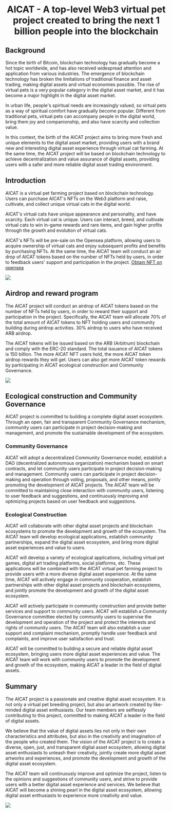 # <center>AICAT - A top-level Web3 virtual pet project created to bring the next 1 billion people into the blockchain</center>

## Background

Since the birth of Bitcoin, blockchain technology has gradually become a hot topic worldwide, and has also received widespread attention and application from various industries. The emergence of blockchain technology has broken the limitations of traditional finance and asset trading, making digital assets and virtual economies possible. The rise of virtual pets is a very popular category in the digital asset market, and it has become a major highlight in the digital asset market.

In urban life, people's spiritual needs are increasingly valued, so virtual pets as a way of spiritual comfort have gradually become popular. Different from traditional pets, virtual pets can accompany people in the digital world, bring them joy and companionship, and also have scarcity and collection value.

In this context, the birth of the AICAT project aims to bring more fresh and unique elements to the digital asset market, providing users with a brand new and interesting digital asset experience through virtual cat farming. At the same time, the AICAT project will be based on blockchain technology to achieve decentralization and value assurance of digital assets, providing users with a safer and more reliable digital asset trading environment.

## Introduction

AICAT is a virtual pet farming project based on blockchain technology. Users can purchase AICAT's NFTs on the Web3 platform and raise, cultivate, and collect unique virtual cats in the digital world.

AICAT's virtual cats have unique appearance and personality, and have scarcity. Each virtual cat is unique. Users can interact, breed, and cultivate virtual cats to win in-game rewards and rare items, and gain higher profits through the growth and evolution of virtual cats.

AICAT's NFTs will be pre-sale on the Opensea platform, allowing users to acquire ownership of virtual cats and enjoy subsequent profits and benefits by purchasing NFTs. At the same time, the AICAT team will conduct an air drop of AICAT tokens based on the number of NFTs held by users, in order to feedback users' support and participation in the project. [Obtain NFT on opensea](https://opensea.io/collection/arbaicat/drop)

![](1.png)

## Airdrop and reward program

The AICAT project will conduct an airdrop of AICAT tokens based on the number of NFTs held by users, in order to reward their support and participation in the project. Specifically, the AICAT team will allocate 70% of the total amount of AICAT tokens to NFT holding users and community building during airdrop activities. 30% airdrop to users who have received ARB airdrop.

The AICAT tokens will be issued based on the ARB (Arbitrum) blockchain and comply with the ERC-20 standard. The total issuance of AICAT tokens is 150 billion. The more AICAT NFT users hold, the more AICAT token airdrop rewards they will get. Users can also get more AICAT token rewards by participating in AICAT ecological construction and Community Governance.

![](7.png)

## Ecological construction and Community Governance

AICAT project is committed to building a complete digital asset ecosystem. Through an open, fair and transparent Community Governance mechanism, community users can participate in project decision-making and management, and promote the sustainable development of the ecosystem.

### Community Governance

AICAT will adopt a decentralized Community Governance model, establish a DAO (decentralized autonomous organization) mechanism based on smart contracts, and let community users participate in project decision-making and management. Community users can participate in project decision-making and operation through voting, proposals, and other means, jointly promoting the development of AICAT projects. The AICAT team will be committed to maintaining close interaction with community users, listening to user feedback and suggestions, and continuously improving and optimizing projects based on user feedback and suggestions.

### Ecological Construction

AICAT will collaborate with other digital asset projects and blockchain ecosystems to promote the development and growth of the ecosystem. The AICAT team will develop ecological applications, establish community partnerships, expand the digital asset ecosystem, and bring more digital asset experiences and value to users.

AICAT will develop a variety of ecological applications, including virtual pet games, digital art trading platforms, social platforms, etc. These applications will be combined with the AICAT virtual pet farming project to provide users with a more diverse digital asset experience. At the same time, AICAT will actively engage in community cooperation, establish partnerships with other digital asset projects and blockchain ecosystems, and jointly promote the development and growth of the digital asset ecosystem.

AICAT will actively participate in community construction and provide better services and support to community users. AICAT will establish a Community Governance committee elected by community users to supervise the development and operation of the project and protect the interests and rights of community users. The AICAT team will also establish a user support and complaint mechanism, promptly handle user feedback and complaints, and improve user satisfaction and trust.

AICAT will be committed to building a secure and reliable digital asset ecosystem, bringing users more digital asset experiences and value. The AICAT team will work with community users to promote the development and growth of the ecosystem, making AICAT a leader in the field of digital assets.

## Summary

The AICAT project is a passionate and creative digital asset ecosystem. It is not only a virtual pet breeding project, but also an artwork created by like-minded digital asset enthusiasts. Our team members are selflessly contributing to this project, committed to making AICAT a leader in the field of digital assets.

We believe that the value of digital assets lies not only in their own characteristics and attributes, but also in the creativity and imagination of the people who created them. The vision of the AICAT project is to create a diverse, open, just, and transparent digital asset ecosystem, allowing digital asset enthusiasts to unleash their creativity, jointly create more digital asset artworks and experiences, and promote the development and growth of the digital asset ecosystem.

The AICAT team will continuously improve and optimize the project, listen to the opinions and suggestions of community users, and strive to provide users with a better digital asset experience and services. We believe that AICAT will become a shining pearl in the digital asset ecosystem, allowing digital asset enthusiasts to experience more creativity and value.

![](13.png)
